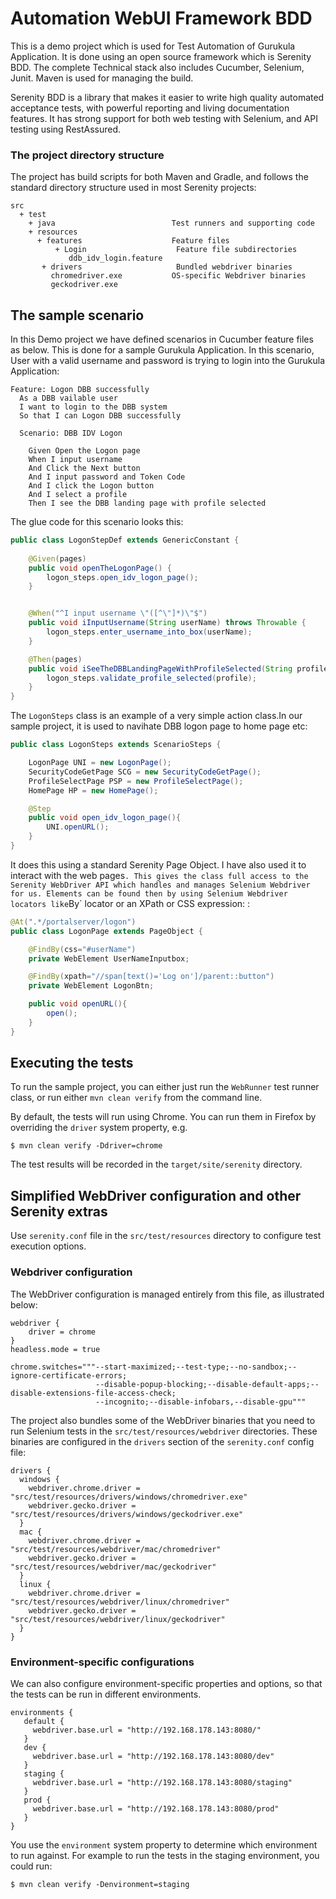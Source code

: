 # Automation WebUI Framework BDD
This is a demo project which is used for Test Automation of Gurukula Application.
 It is done using an open source framework which is Serenity BDD. The complete Technical stack also includes Cucumber, Selenium, Junit. Maven is used for managing the build.

Serenity BDD is a library that makes it easier to write high quality automated acceptance tests, with powerful reporting and living documentation features. It has strong support for both web testing with Selenium, and API testing using RestAssured.

### The project directory structure
The project has build scripts for both Maven and Gradle, and follows the standard directory structure used in most Serenity projects:
```Gherkin
src
  + test
    + java                          Test runners and supporting code
    + resources
      + features                    Feature files
          + Login                    Feature file subdirectories 
             ddb_idv_login.feature 
       + drivers                     Bundled webdriver binaries
         chromedriver.exe           OS-specific Webdriver binaries 
         geckodriver.exe
```

## The sample scenario
In this Demo project we have defined scenarios in Cucumber feature files as below. This is done for a sample Gurukula Application. In this scenario, User with a valid username and password is trying to login into the Gurukula Application:

```Gherkin
Feature: Logon DBB successfully
  As a DBB vailable user
  I want to login to the DBB system
  So that I can Logon DBB successfully

  Scenario: DBB IDV Logon

    Given Open the Logon page
    When I input username
    And Click the Next button
    And I input password and Token Code
    And I click the Logon button
    And I select a profile
    Then I see the DBB landing page with profile selected

```
The glue code for this scenario looks this:

```java
public class LogonStepDef extends GenericConstant {  
  
    @Given(pages)
    public void openTheLogonPage() {
        logon_steps.open_idv_logon_page();
    }


    @When("^I input username \"([^\"]*)\"$")
    public void iInputUsername(String userName) throws Throwable {
        logon_steps.enter_username_into_box(userName);
    }

    @Then(pages)
    public void iSeeTheDBBLandingPageWithProfileSelected(String profile) throws Throwable {
        logon_steps.validate_profile_selected(profile);
    }
}
```
The `LogonSteps` class is an example of a very simple action class.In our sample project, it is used to navihate DBB logon page to home page etc:
```java
public class LogonSteps extends ScenarioSteps {

    LogonPage UNI = new LogonPage();
    SecurityCodeGetPage SCG = new SecurityCodeGetPage();
    ProfileSelectPage PSP = new ProfileSelectPage();
    HomePage HP = new HomePage();

    @Step
    public void open_idv_logon_page(){
        UNI.openURL();
    }
}
```

It does this using a standard Serenity Page Object. I have also used it to interact with the web pages`. This gives the class full access to the  Serenity WebDriver API which handles and manages Selenium Webdriver for us. Elements can be found then by using Selenium Webdriver locators like`By` locator or an XPath or CSS expression: :
```java
@At(".*/portalserver/logon")
public class LogonPage extends PageObject {

    @FindBy(css="#userName")
    private WebElement UserNameInputbox;

    @FindBy(xpath="//span[text()='Log on']/parent::button")
    private WebElement LogonBtn;

    public void openURL(){
        open();
    }
}
```

## Executing the tests
To run the sample project, you can either just run the `WebRunner` test runner class, or run either `mvn clean verify` from the command line.

By default, the tests will run using Chrome. You can run them in Firefox by overriding the `driver` system property, e.g.
```text
$ mvn clean verify -Ddriver=chrome
```

The test results will be recorded in the `target/site/serenity` directory.

## Simplified WebDriver configuration and other Serenity extras
Use `serenity.conf` file in the `src/test/resources` directory to configure test execution options.  
### Webdriver configuration
The WebDriver configuration is managed entirely from this file, as illustrated below:
```hocon
webdriver {
    driver = chrome
}
headless.mode = true

chrome.switches="""--start-maximized;--test-type;--no-sandbox;--ignore-certificate-errors;
                   --disable-popup-blocking;--disable-default-apps;--disable-extensions-file-access-check;
                   --incognito;--disable-infobars,--disable-gpu"""

```

The project also bundles some of the WebDriver binaries that you need to run Selenium tests in the `src/test/resources/webdriver` directories. These binaries are configured in the `drivers` section of the `serenity.conf` config file:
```hocon
drivers {
  windows {
    webdriver.chrome.driver = "src/test/resources/drivers/windows/chromedriver.exe"
    webdriver.gecko.driver = "src/test/resources/drivers/windows/geckodriver.exe"
  }
  mac {
    webdriver.chrome.driver = "src/test/resources/webdriver/mac/chromedriver"
    webdriver.gecko.driver = "src/test/resources/webdriver/mac/geckodriver"
  }
  linux {
    webdriver.chrome.driver = "src/test/resources/webdriver/linux/chromedriver"
    webdriver.gecko.driver = "src/test/resources/webdriver/linux/geckodriver"
  }
}
```

### Environment-specific configurations
We can also configure environment-specific properties and options, so that the tests can be run in different environments.
```hocon
environments {
   default {
     webdriver.base.url = "http://192.168.178.143:8080/"
   }
   dev {
     webdriver.base.url = "http://192.168.178.143:8080/dev"
   }
   staging {
     webdriver.base.url = "http://192.168.178.143:8080/staging"
   }
   prod {
     webdriver.base.url = "http://192.168.178.143:8080/prod"
   }
}
```
  
You use the `environment` system property to determine which environment to run against. For example to run the tests in the staging environment, you could run:
```text
$ mvn clean verify -Denvironment=staging
```
